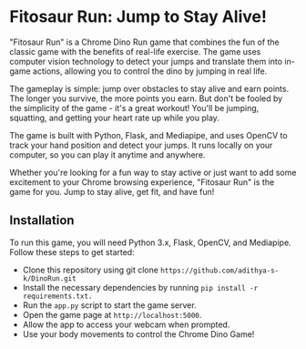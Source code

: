 # Fitosaur Run: Jump to Stay Alive!
"Fitosaur Run" is a Chrome Dino Run game that combines the fun of the classic game with the benefits of real-life exercise. The game uses computer vision technology to detect your jumps and translate them into in-game actions, allowing you to control the dino by jumping in real life.

The gameplay is simple: jump over obstacles to stay alive and earn points. The longer you survive, the more points you earn. But don't be fooled by the simplicity of the game - it's a great workout! You'll be jumping, squatting, and getting your heart rate up while you play.

The game is built with Python, Flask, and Mediapipe, and uses OpenCV to track your hand position and detect your jumps. It runs locally on your computer, so you can play it anytime and anywhere.

Whether you're looking for a fun way to stay active or just want to add some excitement to your Chrome browsing experience, "Fitosaur Run" is the game for you. Jump to stay alive, get fit, and have fun!



## Installation
To run this game, you will need Python 3.x, Flask, OpenCV, and Mediapipe. Follow these steps to get started:

- Clone this repository using git clone ```https://github.com/adithya-s-k/DinoRun.git``` 
- Install the necessary dependencies by running ```pip install -r requirements.txt.```
- Run the ```app.py``` script to start the game server.
- Open the game page at ```http://localhost:5000```.
- Allow the app to access your webcam when prompted.
- Use your body movements to control the Chrome Dino Game!
